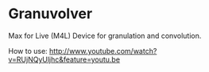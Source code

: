Granuvolver
===========

Max for Live (M4L) Device for granulation and convolution.

How to use: http://www.youtube.com/watch?v=RUjNQyUljhc&feature=youtu.be
